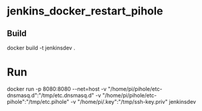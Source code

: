 # jenkins_docker_restart_pihole
## Build <br />
docker build -t jenkinsdev .  <br />
# Run  <br />
docker run -p 8080:8080 --net=host -v "/home/pi/pihole/etc-dnsmasq.d":"/tmp/etc.dnsmasq.d" -v "/home/pi/pihole/etc-pihole":"/tmp/etc.pihole" -v "/home/pi/.key":"/tmp/ssh-key.priv" jenkinsdev  <br />
